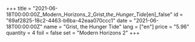 +++
title = "2021-06-18T00:00:00Z_Modern_Horizons_2_Grist,_the_Hunger_Tide_[en]_false"
id = "69af2825-18c2-4463-b6ba-42eaa070ccc1"
date = "2021-06-18T00:00:00Z"
name = "Grist, the Hunger Tide"
lang = ["en"]
price = "5.96"
quantity = 4
foil = false
set = "Modern Horizons 2"
+++

